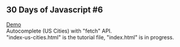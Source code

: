 30 Days of Javascript #6
-------------

[Demo](https://rawgit.com/val--/js30-typeahead/master/index-us-cities.html)  
Autocomplete (US Cities) with "fetch" API.  
"index-us-cities.html" is the tutorial file, "index.html" is in progress.